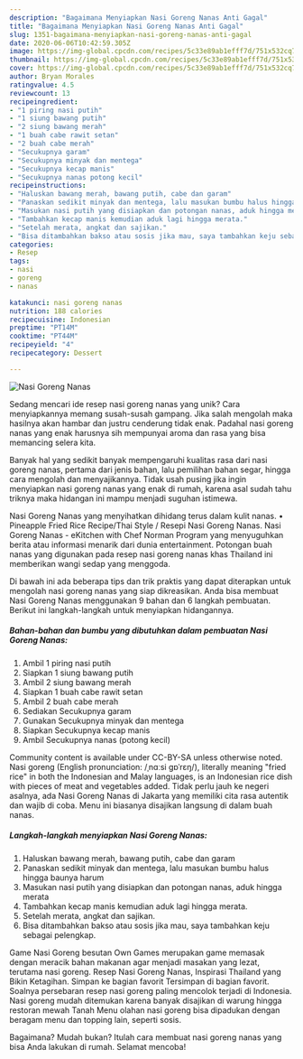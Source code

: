 ```yaml
---
description: "Bagaimana Menyiapkan Nasi Goreng Nanas Anti Gagal"
title: "Bagaimana Menyiapkan Nasi Goreng Nanas Anti Gagal"
slug: 1351-bagaimana-menyiapkan-nasi-goreng-nanas-anti-gagal
date: 2020-06-06T10:42:59.305Z
image: https://img-global.cpcdn.com/recipes/5c33e89ab1efff7d/751x532cq70/nasi-goreng-nanas-foto-resep-utama.jpg
thumbnail: https://img-global.cpcdn.com/recipes/5c33e89ab1efff7d/751x532cq70/nasi-goreng-nanas-foto-resep-utama.jpg
cover: https://img-global.cpcdn.com/recipes/5c33e89ab1efff7d/751x532cq70/nasi-goreng-nanas-foto-resep-utama.jpg
author: Bryan Morales
ratingvalue: 4.5
reviewcount: 13
recipeingredient:
- "1 piring nasi putih"
- "1 siung bawang putih"
- "2 siung bawang merah"
- "1 buah cabe rawit setan"
- "2 buah cabe merah"
- "Secukupnya garam"
- "Secukupnya minyak dan mentega"
- "Secukupnya kecap manis"
- "Secukupnya nanas potong kecil"
recipeinstructions:
- "Haluskan bawang merah, bawang putih, cabe dan garam"
- "Panaskan sedikit minyak dan mentega, lalu masukan bumbu halus hingga baunya harum"
- "Masukan nasi putih yang disiapkan dan potongan nanas, aduk hingga merata"
- "Tambahkan kecap manis kemudian aduk lagi hingga merata."
- "Setelah merata, angkat dan sajikan."
- "Bisa ditambahkan bakso atau sosis jika mau, saya tambahkan keju sebagai pelengkap."
categories:
- Resep
tags:
- nasi
- goreng
- nanas

katakunci: nasi goreng nanas 
nutrition: 188 calories
recipecuisine: Indonesian
preptime: "PT14M"
cooktime: "PT44M"
recipeyield: "4"
recipecategory: Dessert

---
```



![Nasi Goreng Nanas](https://img-global.cpcdn.com/recipes/5c33e89ab1efff7d/751x532cq70/nasi-goreng-nanas-foto-resep-utama.jpg)

Sedang mencari ide resep nasi goreng nanas yang unik? Cara menyiapkannya memang susah-susah gampang. Jika salah mengolah maka hasilnya akan hambar dan justru cenderung tidak enak. Padahal nasi goreng nanas yang enak harusnya sih mempunyai aroma dan rasa yang bisa memancing selera kita.

Banyak hal yang sedikit banyak mempengaruhi kualitas rasa dari nasi goreng nanas, pertama dari jenis bahan, lalu pemilihan bahan segar, hingga cara mengolah dan menyajikannya. Tidak usah pusing jika ingin menyiapkan nasi goreng nanas yang enak di rumah, karena asal sudah tahu triknya maka hidangan ini mampu menjadi suguhan istimewa.

Nasi Goreng Nanas yang menyihatkan dihidang terus dalam kulit nanas. • Pineapple Fried Rice Recipe/Thai Style / Resepi Nasi Goreng Nanas. Nasi Goreng Nanas - eKitchen with Chef Norman Program yang menyuguhkan berita atau informasi menarik dari dunia entertainment. Potongan buah nanas yang digunakan pada resep nasi goreng nanas khas Thailand ini memberikan wangi sedap yang menggoda.


Di bawah ini ada beberapa tips dan trik praktis yang dapat diterapkan untuk mengolah nasi goreng nanas yang siap dikreasikan. Anda bisa membuat Nasi Goreng Nanas menggunakan 9 bahan dan 6 langkah pembuatan. Berikut ini langkah-langkah untuk menyiapkan hidangannya.

<!--inarticleads1-->

##### Bahan-bahan dan bumbu yang dibutuhkan dalam pembuatan Nasi Goreng Nanas:

1. Ambil 1 piring nasi putih
1. Siapkan 1 siung bawang putih
1. Ambil 2 siung bawang merah
1. Siapkan 1 buah cabe rawit setan
1. Ambil 2 buah cabe merah
1. Sediakan Secukupnya garam
1. Gunakan Secukupnya minyak dan mentega
1. Siapkan Secukupnya kecap manis
1. Ambil Secukupnya nanas (potong kecil)


Community content is available under CC-BY-SA unless otherwise noted. Nasi goreng (English pronunciation: /ˌnɑːsi ɡɒˈrɛŋ/), literally meaning &#34;fried rice&#34; in both the Indonesian and Malay languages, is an Indonesian rice dish with pieces of meat and vegetables added. Tidak perlu jauh ke negeri asalnya, ada Nasi Goreng Nanas di Jakarta yang memiliki cita rasa autentik dan wajib di coba. Menu ini biasanya disajikan langsung di dalam buah nanas. 

<!--inarticleads2-->

##### Langkah-langkah menyiapkan Nasi Goreng Nanas:

1. Haluskan bawang merah, bawang putih, cabe dan garam
1. Panaskan sedikit minyak dan mentega, lalu masukan bumbu halus hingga baunya harum
1. Masukan nasi putih yang disiapkan dan potongan nanas, aduk hingga merata
1. Tambahkan kecap manis kemudian aduk lagi hingga merata.
1. Setelah merata, angkat dan sajikan.
1. Bisa ditambahkan bakso atau sosis jika mau, saya tambahkan keju sebagai pelengkap.


Game Nasi Goreng besutan Own Games merupakan game memasak dengan meracik bahan makanan agar menjadi masakan yang lezat, terutama nasi goreng. Resep Nasi Goreng Nanas, Inspirasi Thailand yang Bikin Ketagihan. Simpan ke bagian favorit Tersimpan di bagian favorit. Soalnya persebaran resep nasi goreng paling mencolok terjadi di Indonesia. Nasi goreng mudah ditemukan karena banyak disajikan di warung hingga restoran mewah Tanah Menu olahan nasi goreng bisa dipadukan dengan beragam menu dan topping lain, seperti sosis. 

Bagaimana? Mudah bukan? Itulah cara membuat nasi goreng nanas yang bisa Anda lakukan di rumah. Selamat mencoba!
